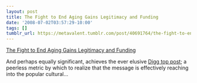 ```yaml
---
layout: post
title: The Fight to End Aging Gains Legitimacy and Funding
date: '2008-07-02T03:57:29-10:00'
tags: []
tumblr_url: https://metavalent.tumblr.com/post/40691764/the-fight-to-end-aging-gains-legitimacy-and
---
```

[The Fight to End Aging Gains Legitimacy and Funding](https://metavalent.info/?p=760)  

And perhaps equally significant, achieves the ever elusive [Digg top post](https://digg.com/health/The_Fight_to_End_Aging_Gains_Legitimacy_and_Funding); a peerless metric by which to realize that the message is effectively reaching into the popular cultural…

